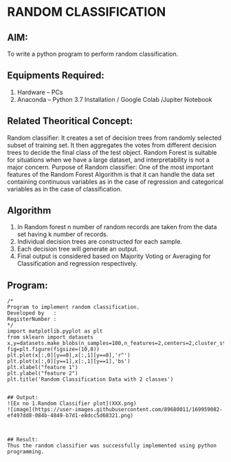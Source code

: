 # RANDOM CLASSIFICATION
## AIM:
To write a python program to perform random classification.

## Equipments Required:
1. Hardware – PCs
2. Anaconda – Python 3.7 Installation / Google Colab /Jupiter Notebook

## Related Theoritical Concept:
Random classifier: It creates a set of decision trees from randomly selected subset of training set. It then aggregates the votes from different decision trees to decide the final class of the test object. Random Forest is suitable for situations when we have a large dataset, and interpretability is not a major concern.
Purpose of Random classifier: One of the most important features of the Random Forest Algorithm is that it can handle the data set containing continuous variables as in the case of regression and categorical variables as in the case of classification.


## Algorithm
1.	In Random forest n number of random records are taken from the data set having k number of records.
2.	Individual decision trees are constructed for each sample.
3.	Each decision tree will generate an output.
4.	Final output is considered based on Majority Voting or Averaging for Classification and regression respectively.



## Program:
```
/*
Program to implement random classification.
Developed by   :
RegisterNumber :  
*/
import matplotlib.pyplot as plt
from sklearn import datasets
x,y=datasets.make_blobs(n_samples=100,n_features=2,centers=2,cluster_std=1.05,random_state=2)
fig=plt.figure(figsize=(10,8))
plt.plot(x[:,0][y==0],x[:,1][y==0],'r^')
plt.plot(x[:,0][y==1],x[:,1][y==1],'bs')
plt.xlabel("feature 1")
plt.ylabel("feature 2")
plt.title('Random Classification Data with 2 classes')


## Output:
![Ex no 1.Random Classifier plot](XXX.png)
![image](https://user-images.githubusercontent.com/89680011/169959082-ef497dd8-084b-4849-b7d1-e8dcc5d68321.png)



## Result:
Thus the random classifier was successfully implemented using python programming.
